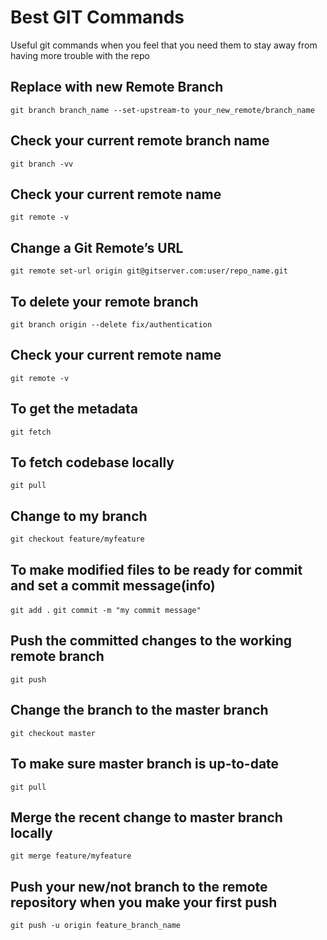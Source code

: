 # Best GIT Commands
Useful git commands when you feel that you need them to stay away from having more trouble with the repo

## Replace with new Remote Branch
`git branch branch_name --set-upstream-to your_new_remote/branch_name`

## Check your current remote branch name
`git branch -vv`

## Check your current remote name
`git remote -v`

## Change a Git Remote’s URL
`git remote set-url origin git@gitserver.com:user/repo_name.git`

## To delete your remote branch
`git branch origin --delete fix/authentication`

## Check your current remote name
`git remote -v`

## To get the metadata
`git fetch`

## To fetch codebase locally
`git pull`

## Change to my branch
`git checkout feature/myfeature`

## To make modified files to be ready for commit and set a commit message(info)
`git add .`
`git commit -m "my commit message"`

## Push the committed changes to the working remote branch
`git push`

## Change the branch to the master branch
`git checkout master`

## To make sure master branch is up-to-date
`git pull`

## Merge the recent change to master branch locally
`git merge feature/myfeature`

## Push your new/not branch to the remote repository when you make your first push
`git push -u origin feature_branch_name`
